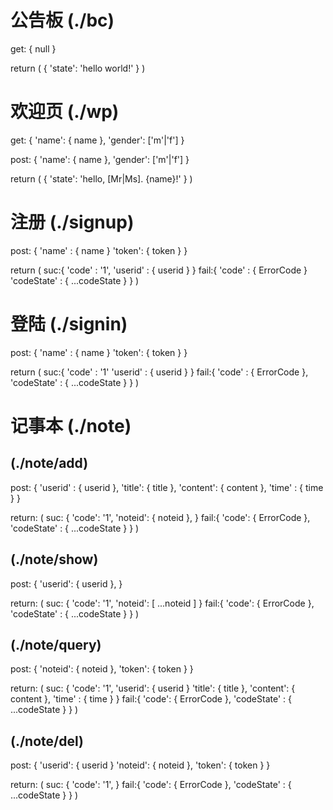 # 公告板 (./bc)

get: {
  null
}

return (
  {
    'state': 'hello world!'
  }
)

# 欢迎页 (./wp)

get: {
  'name': { name },
  'gender': ['m'|'f']
}

post: {
  'name': { name },
  'gender': ['m'|'f']
}

return (
  {
    'state': 'hello, [Mr|Ms]. {name}!'
  }
)



# 注册 (./signup)

post: {
  'name' : { name }
  'token': { token }
}

return (
  suc:{
    'code' : '1',
    'userid' : { userid }
  }
  fail:{
    'code' : { ErrorCode }
    'codeState' : { ...codeState }
  }
)



# 登陆 (./signin)

post: {
  'name' : { name }
  'token': { token }
}

return (
  suc:{
    'code' : '1'
    'userid' : { userid }
  }
  fail:{
    'code' : { ErrorCode },
    'codeState' : { ...codeState }
  }
)


# 记事本 (./note)


## (./note/add)

post: {
  'userid' : { userid },
  'title': { title },
  'content': { content },
  'time' : { time }
}

return: (
  suc: {
    'code': '1',
    'noteid': { noteid },
  }
  fail:{
    'code': { ErrorCode },
    'codeState' : { ...codeState }
  }
)
## (./note/show)

post: {
  'userid': { userid },
}

return: (
  suc: {
    'code': '1',
    'noteid': [ ...noteid ]
  }
  fail:{
    'code': { ErrorCode },
    'codeState' : { ...codeState }
  }
)

## (./note/query)

post: {
  'noteid': { noteid },
  'token': { token }
}

return: (
  suc: {
    'code': '1',
    'userid': { userid }
    'title': { title },
    'content': { content },
    'time' : { time }
  }
  fail:{
    'code': { ErrorCode },
    'codeState' : { ...codeState }
  }
)


## (./note/del)

post: {
  'userid': { userid }
  'noteid': { noteid },
  'token': { token }
}

return: (
  suc: {
    'code': '1',
  }
  fail:{
    'code': { ErrorCode },
    'codeState' : { ...codeState }
  }
)
